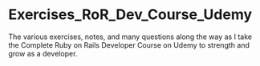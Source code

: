 # Exercises_RoR_Dev_Course_Udemy
The various exercises, notes, and many questions along the way as I take the Complete Ruby on Rails Developer Course on Udemy to strength and grow as a developer.
